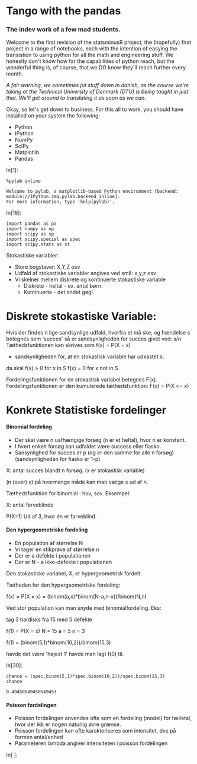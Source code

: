 

# Tango with the pandas



### The indev work of a few mad students.


<p>Welcome to the first revision of the statsminusR project, the (hopefully)
first project in a range of notebooks, each with the intention of easying the
transistion to using python for all the math and engineering stuff. We honestly
don't know how far the capabilities of python reach, but the wonderful thing is,
of course, that we DO know they'll reach further every month.</p>

<p><i> A fair warning, we sometimes jut stuff down in danish, as the course
we're taking at the Technical University of Denmark (DTU) is being taught in
just that. We'll get around to translating it as soon as we can.</i></p>

Okay, so let's get down to business. For this all to work, you should have
installed on your system the following:
<ul>
    <li> Python </li>
    <li> IPython </li>
    <li> NumPy </li>
    <li> SciPy </li>
    <li> Matplotlib </li>
    <li> Pandas </li>
</ul>

In[1]:
```
%pylab inline
```

    
    Welcome to pylab, a matplotlib-based Python environment [backend: module://IPython.zmq.pylab.backend_inline].
    For more information, type 'help(pylab)'.


In[19]:
```
import pandas as pa
import numpy as np
import scipy as sp
import scipy.special as spec
import scipy.stats as st
```
Stokastiske variabler:
 * Store bogstaver: X,Y,Z osv
 * Udfald af stokastiske variabler angives ved små: x,y,z osv
 * Vi skelner mellem diskrete og kontinuerte stokastiske variable
   * Diskrete - heltal - ex. antal børn.
   * Kontinuerte - det andet gøgl.


# Diskrete stokastiske Variable:

Hvis der findes n lige sandsynlige udfald, hvorfra et må ske,
og hændelse s betegnes som 'succes' så er sandsynligheden for succes
givet ved: s/n
Tæthedsfunktionen kan skrives som f(x) = P(X = x) 
- sandsynligheden for, at en stokastisk variable har udkastet s.

da skal f(x) > 0 for x in S
f(x) = 0 for x not in S


Fordelingsfunktionen for en stokastisk variabel betegnes F(x).
Fordelingsfunktionen er den kumulerede tæthedsfunktion:
  F(x) = P(X <= x)


# Konkrete Statistiske fordelinger



#### Binomial fordeling

* Der skal være n uafhængige forsøg (n er et heltal), hvor n er konstant.
* I hvert enkelt forsøg kan udfaldet være success eller fiasko.
* Sansynlighed for succes er p (og er den samme for alle n forsøg) (sandsynligheden for fiasko er 1-p)

X: antal succes blandt n forsøg. (x er stokastisk variable)

(n (over) x) på hvormange måde kan man vælge x ud af n.

Tæthedsfunktion for binomial : hov, sov.
Eksempel:

X: antal farveblinde

P(X=1)
Ud af 3, hvor én er farveblind.


#### Den hypergeometriske fordeling

* En population af størrelse N
* Vi tager en stikprøve af størrelse n
* Der er a defekte i populationen
* Der er N - a ikke-defekte i populationen

Den stokastiske variabel, X, er hypergeometrisk fordelt.

Tætheden for den hypergeometriske fordeling:

f(x) = P(X = x) = (binom(a,x)*binom(N-a,n-x))/binom(N,n)

Ved stor population kan man snyde med binomialfordeling.
Eks:

tag 3 hardisks fra 15 med 5 defekte

f(1) = P(X = x)
N = 15
a = 5
n = 3

f(1) = (binom(5,1)*binom(10,2))/binom(15,3)

havde det være 'højest 1' havde man lagt f(0) til.

In[30]:
```
chance = (spec.binom(5,1)*spec.binom(10,2))/spec.binom(15,3)
chance
```



    0.49450549450549453




#### Poisson fordelingen

* Poisson fordelingen anvendes ofte som en fordeling (model) for tælletal, hvor der ikk er nogen naturlig øvre grænse.
* Poisson fordelingen kan ofte karakteriseres som intensitet, dvs på formen antal/enhed
* Parameteren lambda angiver intensiteten i poisson fordelingen

In[ ]:
```

```
